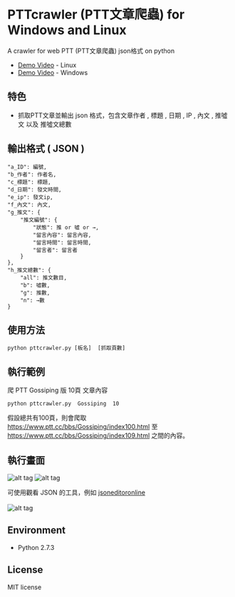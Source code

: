 # PTTcrawler (PTT文章爬蟲) for Windows and Linux
A crawler for web PTT  (PTT文章爬蟲)  json格式 on python
* [Demo Video]()  - Linux
* [Demo Video]()  - Windows

## 特色
* 抓取PTT文章並輸出 json 格式，包含文章作者 , 標題 , 日期 , IP , 內文 , 推噓文 以及 推噓文總數

## 輸出格式 ( JSON )

    "a_ID": 編號,
    "b_作者": 作者名,
    "c_標題": 標題,
    "d_日期": 發文時間,
    "e_ip": 發文ip,
    "f_內文": 內文,
    "g_推文": {
        "推文編號": {
            "狀態": 推 or 噓 or →,
            "留言內容": 留言內容,
            "留言時間": 留言時間,
            "留言者": 留言者
        }
    },
    "h_推文總數": {
        "all": 推文數目,
        "b": 噓數,
        "g": 推數,
        "n": →數
    }
    
## 使用方法
```
python pttcrawler.py [板名]  [抓取頁數]
```

## 執行範例
爬 PTT Gossiping 版 10頁 文章內容
```
python pttcrawler.py  Gossiping  10
```
假設總共有100頁，則會爬取 <br>
https://www.ptt.cc/bbs/Gossiping/index100.html 至 https://www.ptt.cc/bbs/Gossiping/index109.html 之間的內容。

## 執行畫面 
![alt tag](http://i.imgur.com/M1mCln6.jpg)
![alt tag](http://i.imgur.com/n2bGJ3F.jpg)

可使用觀看 JSON 的工具，例如  [jsoneditoronline](http://www.jsoneditoronline.org/) <br><br>
![alt tag](http://i.imgur.com/XVr0dCz.jpg)
  
## Environment
* Python 2.7.3

## License
MIT license


